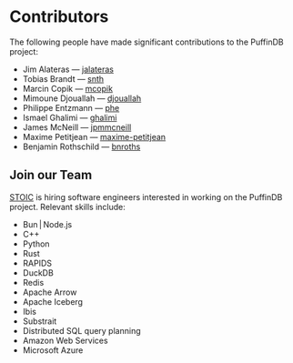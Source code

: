 # Contributors

The following people have made significant contributions to the PuffinDB project:

- Jim Alateras — [jalateras](https://github.com/jalateras)
- Tobias Brandt — [snth](https://github.com/snth)
- Marcin Copik — [mcopik](https://github.com/mcopik)
- Mimoune Djouallah — [djouallah](https://github.com/djouallah)
- Philippe Entzmann — [phe](https://github.com/PhE)
- Ismael Ghalimi — [ghalimi](https://github.com/ghalimi)
- James McNeill — [jpmmcneill](https://github.com/jpmmcneill)
- Maxime Petitjean — [maxime-petitjean](https://github.com/maxime-petitjean)
- Benjamin Rothschild — [bnroths](https://bnroths.com/)

## Join our Team
[STOIC](https://stoic.com/) is hiring software engineers interested in working on the PuffinDB project. Relevant skills include:
- Bun | Node.js
- C++
- Python
- Rust
- RAPIDS
- DuckDB
- Redis
- Apache Arrow
- Apache Iceberg
- Ibis
- Substrait
- Distributed SQL query planning
- Amazon Web Services
- Microsoft Azure
